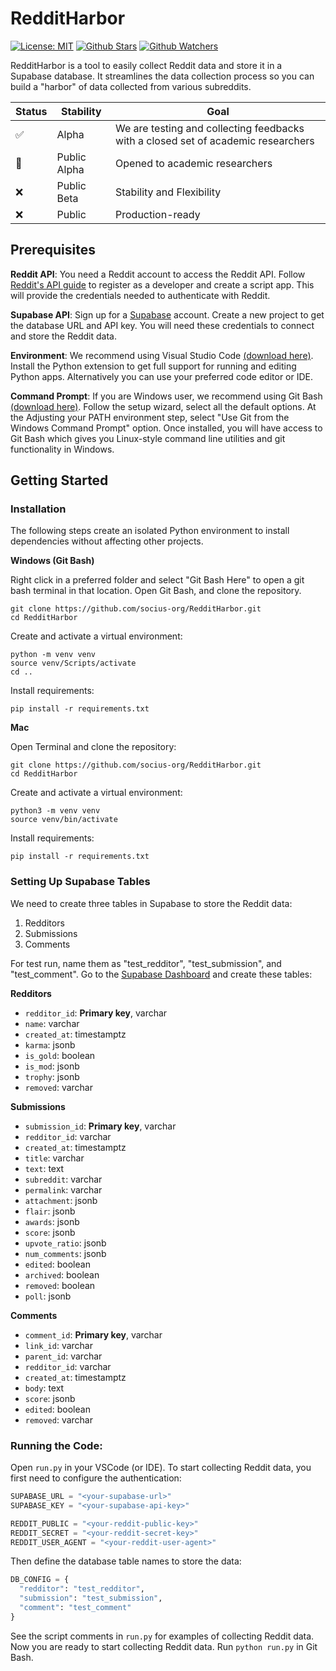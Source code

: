 # RedditHarbor
[![License: MIT](https://img.shields.io/badge/License-MIT-green.svg?label=license)](https://opensource.org/licenses/MIT)
[![Github Stars](https://img.shields.io/github/stars/socius-org/RedditHarbor?logo=github)](https://github.com/socius-org/RedditHarbor)
[![Github Watchers](https://img.shields.io/github/watchers/socius-org/RedditHarbor?style=flat&logo=github)](https://github.com/socius-org/RedditHarbor)

RedditHarbor is a tool to easily collect Reddit data and store it in a Supabase database. It streamlines the data collection process so you can build a "harbor" of data collected from various subreddits.

| Status | Stability | Goal |
| ------ | ------ | ---- |
| ✅ | Alpha | We are testing and collecting feedbacks with a closed set of academic researchers |
| 🚧 | Public Alpha | Opened to academic researchers  |
| ❌ | Public Beta | Stability and Flexibility |
| ❌ | Public | Production-ready |

## Prerequisites

**Reddit API**: You need a Reddit account to access the Reddit API. Follow [Reddit's API guide](https://www.reddit.com/wiki/api/) to register as a developer and create a script app. This will provide the credentials needed to authenticate with Reddit. 

**Supabase API**: Sign up for a [Supabase](https://supabase.com/) account. Create a new project to get the database URL and API key. You will need these credentials to connect and store the Reddit data. 

**Environment**: We recommend using Visual Studio Code [(download here)](https://code.visualstudio.com/download). Install the Python extension to get full support for running and editing Python apps. Alternatively you can use your preferred code editor or IDE. 

**Command Prompt**: If you are Windows user, we recommend using Git Bash [(download here)](https://gitforwindows.org/). Follow the setup wizard, select all the default options. At the Adjusting your PATH environment step, select "Use Git from the Windows Command Prompt" option. Once installed, you will have access to Git Bash which gives you Linux-style command line utilities and git functionality in Windows. 

## Getting Started

### Installation

The following steps create an isolated Python environment to install dependencies without affecting other projects.

**Windows (Git Bash)** 

Right click in a preferred folder and select "Git Bash Here" to open a git bash terminal in that location. Open Git Bash, and clone the repository. 

```
git clone https://github.com/socius-org/RedditHarbor.git
cd RedditHarbor
```

Create and activate a virtual environment:

```
python -m venv venv 
source venv/Scripts/activate
cd .. 
```

Install requirements:

```
pip install -r requirements.txt
```

**Mac**

Open Terminal and clone the repository:

```
git clone https://github.com/socius-org/RedditHarbor.git
cd RedditHarbor
```

Create and activate a virtual environment:

```
python3 -m venv venv
source venv/bin/activate
```

Install requirements:

``` 
pip install -r requirements.txt
```

### Setting Up Supabase Tables 

We need to create three tables in Supabase to store the Reddit data:

1. Redditors
2. Submissions 
3. Comments

For test run, name them as "test_redditor", "test_submission", and "test_comment". Go to the [Supabase Dashboard](https://app.supabase.com) and create these tables:

**Redditors**

- `redditor_id`: **Primary key**, varchar
- `name`: varchar 
- `created_at`: timestamptz
- `karma`: jsonb
- `is_gold`: boolean
- `is_mod`: jsonb 
- `trophy`: jsonb
- `removed`: varchar

**Submissions**

- `submission_id`: **Primary key**, varchar
- `redditor_id`: varchar
- `created_at`: timestamptz
- `title`: varchar
- `text`: text
- `subreddit`: varchar
- `permalink`: varchar 
- `attachment`: jsonb
- `flair`: jsonb
- `awards`: jsonb
- `score`: jsonb
- `upvote_ratio`: jsonb
- `num_comments`: jsonb
- `edited`: boolean 
- `archived`: boolean
- `removed`: boolean
- `poll`: jsonb

**Comments**

- `comment_id`: **Primary key**, varchar 
- `link_id`: varchar
- `parent_id`: varchar  
- `redditor_id`: varchar
- `created_at`: timestamptz
- `body`: text
- `score`: jsonb
- `edited`: boolean
- `removed`: varchar

### Running the Code: 

Open `run.py` in your VSCode (or IDE). To start collecting Reddit data, you first need to configure the authentication:

```python
SUPABASE_URL = "<your-supabase-url>" 
SUPABASE_KEY = "<your-supabase-api-key>"

REDDIT_PUBLIC = "<your-reddit-public-key>"
REDDIT_SECRET = "<your-reddit-secret-key>"
REDDIT_USER_AGENT = "<your-reddit-user-agent>"
```

Then define the database table names to store the data:

```python
DB_CONFIG = {
  "redditor": "test_redditor",
  "submission": "test_submission", 
  "comment": "test_comment"
}
```

See the script comments in `run.py` for examples of collecting Reddit data. Now you are ready to start collecting Reddit data. Run ```python run.py``` in Git Bash. 


